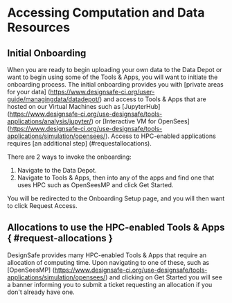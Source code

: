 # Accessing Computation and Data Resources

## Initial Onboarding

When you are ready to begin uploading your own data to the Data Depot or want to begin using some of the Tools & Apps, you will want to initiate the onboarding process. The initial onboarding provides you with [private areas for your data] (https://www.designsafe-ci.org/user-guide/managingdata/datadepot/) and access to Tools & Apps that are hosted on our Virtual Machines such as [JupyterHub] (https://www.designsafe-ci.org/use-designsafe/tools-applications/analysis/jupyter/) or [Interactive VM for OpenSees] (https://www.designsafe-ci.org/use-designsafe/tools-applications/simulation/opensees/). Access to HPC-enabled applications requires [an additional step] (#requestallocations). 

There are 2 ways to invoke the onboarding:

1. Navigate to the Data Depot.
2. Navigate to Tools & Apps, then into any of the apps and find one that uses HPC such as OpenSeesMP and click Get Started.

You will be redirected to the Onboarding Setup page, and you will then want to click Request Access. 

## Allocations to use the HPC-enabled Tools & Apps { #request-allocations }

DesignSafe provides many HPC-enabled Tools & Apps that require an allocation of computing time. Upon navigating to one of these, such as [OpenSeesMP] (https://www.designsafe-ci.org/use-designsafe/tools-applications/simulation/opensees/) and clicking on Get Started you will see a banner informing you to submit a ticket requesting an allocation if you don't already have one. 
